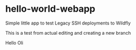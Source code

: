 # hello-world-webapp

Simple little app to test Legacy SSH deployments to Wildfly

This is a test from actual editing and creating a new branch



Hello Oli
